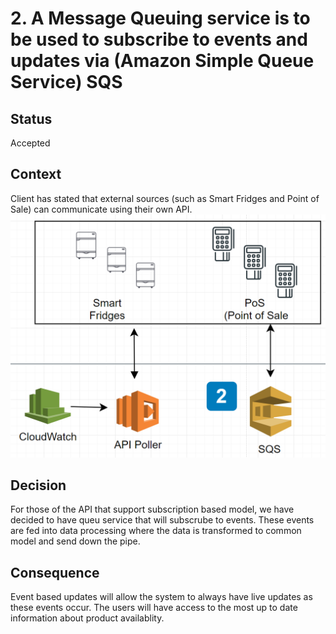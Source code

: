 # 2. A Message Queuing service is to be used to subscribe to events and updates via (Amazon Simple Queue Service) SQS 

## Status
Accepted

## Context
Client has stated that external sources (such as Smart Fridges and Point of Sale) can communicate using their own API. 
![Image of Context](https://github.com/sebfault/architecure-kata-sandbox/blob/master/ADRs/images/imageSource2.PNG)

## Decision
For those of the API that support subscription based model, we have decided to have queu service that will subscrube to events. These events are fed into data processing where the data is transformed to common model and send down the pipe.

## Consequence
Event based updates will allow the system to always have live updates as these events occur. The users will have access to the most up to date information about product availablity. 

